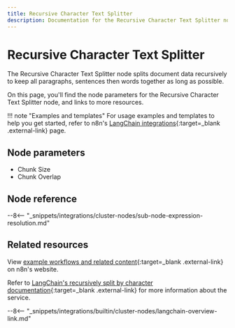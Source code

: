 ```yaml
---
title: Recursive Character Text Splitter
description: Documentation for the Recursive Character Text Splitter node in n8n, a workflow automation platform. Includes details of operations and configuration, and links to examples and credentials information.
---
```


# Recursive Character Text Splitter

The Recursive Character Text Splitter node splits document data recursively to keep all paragraphs, sentences then words together as long as possible.

On this page, you'll find the node parameters for the Recursive Character Text Splitter node, and links to more resources.

!!! note "Examples and templates"
	For usage examples and templates to help you get started, refer to n8n's [LangChain integrations](https://n8n.io/integrations/recursive-character-text-splitter/){:target=_blank .external-link} page.
	
## Node parameters

* Chunk Size
* Chunk Overlap

## Node reference

--8<-- "_snippets/integrations/cluster-nodes/sub-node-expression-resolution.md"

## Related resources

View [example workflows and related content](https://n8n.io/integrations/recursive-character-text-splitter/){:target=_blank .external-link} on n8n's website.

Refer to [LangChain's recursively split by character documentation](https://js.langchain.com/docs/modules/data_connection/document_transformers/text_splitters/recursive_text_splitter){:target=_blank .external-link} for more information about the service.

--8<-- "_snippets/integrations/builtin/cluster-nodes/langchain-overview-link.md"

